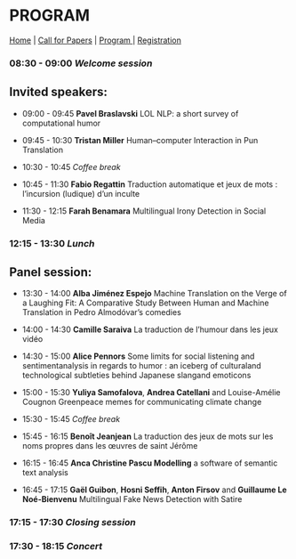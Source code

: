 # PROGRAM

[Home](https://motsmachines.github.io/2021/) | [Call for Papers](https://motsmachines.github.io/2021/CFP) | [Program ](https://motsmachines.github.io/2021/program)| [Registration](https://motsmachines.github.io/2021/registration)




### 08:30	- 09:00    *Welcome session*

## Invited speakers: 

* 09:00	- 09:45   **Pavel Braslavski** LOL NLP: a short survey of computational humor

* 09:45	- 10:30	   **Tristan Miller**	Human–computer Interaction in Pun Translation

* 10:30	- 10:45	   *Coffee break*

* 10:45	- 11:30	   **Fabio Regattin**	Traduction automatique et jeux de mots : l’incursion (ludique) d’un inculte

* 11:30	- 12:15	   **Farah Benamara**	Multilingual Irony Detection in Social Media
 
### 12:15	- 13:30	   *Lunch*

## Panel session:

* 13:30	- 14:00	   **Alba Jiménez Espejo**	Machine Translation on the Verge of a Laughing Fit: A Comparative Study Between Human and Machine Translation in Pedro Almodóvar’s comedies

* 14:00	- 14:30	   **Camille Saraiva**	La traduction de l’humour dans les jeux vidéo

* 14:30	- 15:00	   **Alice Pennors**	Some limits for social listening and sentimentanalysis in regards to humor : an iceberg of culturaland technological subtleties behind Japanese slangand emoticons

* 15:00	- 15:30	   **Yuliya Samofalova**, **Andrea Catellani** and Louise-Amélie Cougnon	Greenpeace memes for communicating climate change
 
* 15:30	- 15:45	   *Coffee break*

* 15:45	- 16:15	   **Benoît Jeanjean**	La traduction des jeux de mots sur les noms propres dans les œuvres de saint Jérôme

* 16:15	- 16:45	   **Anca Christine Pascu	Modelling** a software of semantic text analysis

* 16:45	- 17:15	   **Gaël Guibon**, **Hosni Seffih**, **Anton Firsov** and **Guillaume Le Noé-Bienvenu**	Multilingual Fake News Detection with Satire

### 17:15	- 17:30    *Closing session*

### 17:30	- 18:15	   *Concert*
